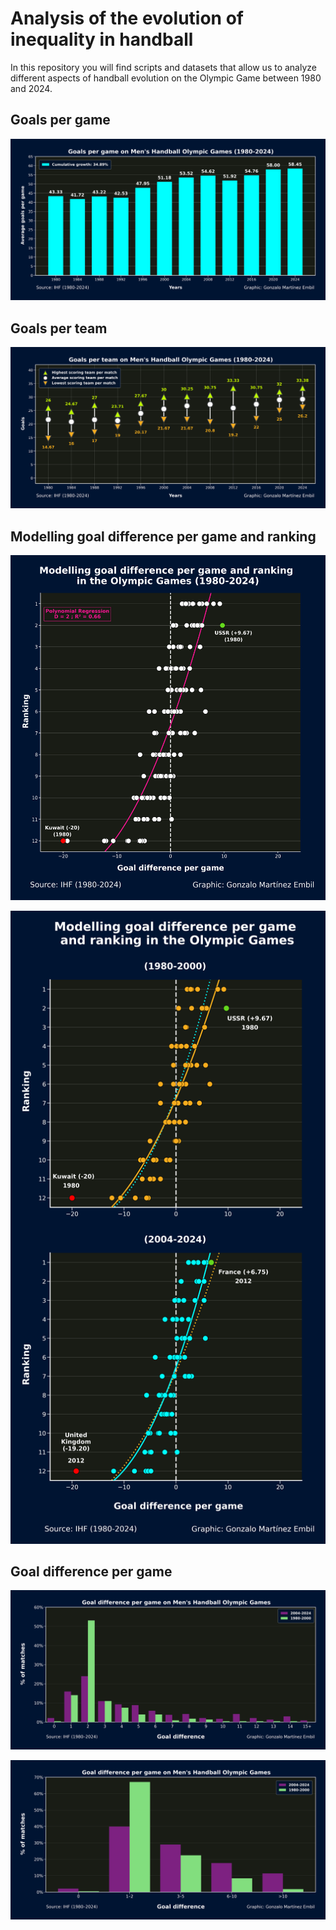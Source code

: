 # Analysis of the evolution of inequality in handball

In this repository you will find scripts and datasets that allow us to analyze different aspects of handball evolution on the Olympic Game between 1980 and 2024.


## Goals per game

![Goals per game](Visuals/Goalspergame_Men'sHandball_OlympicGames_(1980-2024).png)


## Goals per team

![Goals per team](Visuals/Goalsperteam_Men'sHandball_OlympicGames_(1980-2024).png)


## Modelling goal difference per game and ranking

![Modelling goal difference per game and ranking1](Visuals/Modelling_goaldifferencepergame_ranking_OlympicGames(1980-2024).png)

![Modelling goal difference per game and ranking2](Visuals/Modelling_goaldifferencepergame_ranking_OlympicGames.png)

## Goal difference per game

![1](Visuals/Goaldiff.png)

![2](Visuals/Grouped_Goaldifferencepergame_Men'sHandball_OlympicGames.png)
